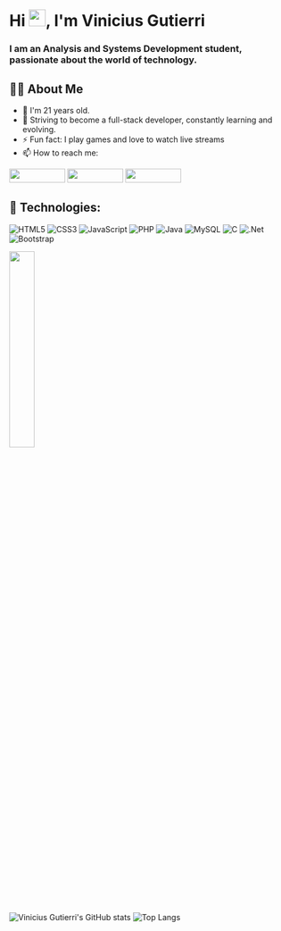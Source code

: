 <h1>Hi <img src="https://raw.githubusercontent.com/MartinHeinz/MartinHeinz/master/wave.gif" width="30px">, I'm Vinicius Gutierri</h1>

<h3>I am an Analysis and Systems Development student, passionate about the world of technology.</h3>


## 🙋‍♂️ About Me

- 👦 I'm 21 years old.
- 📖 Striving to become a full-stack developer, constantly learning and evolving.
- ⚡ Fun fact: I play games and love to watch live streams
- 📫 How to reach me:

[<img src = "https://img.shields.io/badge/instagram-%23E4405F.svg?&style=for-the-badge&logo=instagram&logoColor=white" height=25px width= 100px>](https://www.instagram.com/viniguti0202/)
[<img src="https://img.shields.io/badge/linkedin-%230077B5.svg?&style=for-the-badge&logo=linkedin&logoColor=white" height=25px width= 100px/>](https://www.linkedin.com/in/vinicius-gutierri-da-costa/)
[<img src="https://img.shields.io/badge/twitter-%231DA1F2.svg?&style=for-the-badge&logo=twitter&logoColor=white" height=25px width= 100px/>](https://twitter.com/v1nicim)


## 🚀 Technologies:

![HTML5](https://img.shields.io/badge/html5-%23E34F26.svg?style=for-the-badge&logo=html5&logoColor=white)
![CSS3](https://img.shields.io/badge/css3-%231572B6.svg?style=for-the-badge&logo=css3&logoColor=white)
![JavaScript](https://img.shields.io/badge/javascript-%23323330.svg?style=for-the-badge&logo=javascript&logoColor=%23F7DF1E)
![PHP](https://img.shields.io/badge/PHP-777BB4?style=for-the-badge&logo=php&logoColor=white)
![Java](https://img.shields.io/badge/Java-ED8B00?style=for-the-badge&logo=openjdk&logoColor=white)
![MySQL](https://img.shields.io/badge/MySQL-005C84?style=for-the-badge&logo=mysql&logoColor=white)
![C](https://img.shields.io/badge/C-00599C?style=for-the-badge&logo=c&logoColor=white)
![.Net](https://img.shields.io/badge/.NET-5C2D91?style=for-the-badge&logo=.net&logoColor=white)
![Bootstrap](https://img.shields.io/badge/Bootstrap-563D7C?style=for-the-badge&logo=bootstrap&logoColor=white)


<img src="https://www.reactiongifs.com/r/drj1NmK.gif" height= 30% width=30%/>

![Vinicius Gutierri's GitHub stats](https://github-readme-stats.vercel.app/api?username=ViniciusGutierri&theme=dark&show_icons=true)
![Top Langs](https://github-readme-stats.vercel.app/api/top-langs/?username=ViniciusGutierri&layout=compact&theme=dark)

